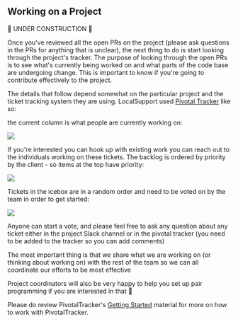 Working on a Project
-----------------

:construction: UNDER CONSTRUCTION :construction:

Once you've reviewed all the open PRs on the project (please ask questions in the PRs for anything that is unclear), the next thing to do is start looking through the project's tracker.  The purpose of looking through the open PRs is to see what's currently being worked on and what parts of the code base are undergoing change.  This is important to know if you're going to contribute effectively to the project.

The details that follow depend somewhat on the particular project and the ticket tracking system they are using.  LocalSupport used [Pivotal Tracker](https://www.pivotaltracker.com/n/projects/742821) like so:

the current column is what people are currently working on:

![](https://www.dropbox.com/s/l1tc1xqjazvpta5/Screenshot%202017-01-19%2020.03.14.png?dl=1)

If you're interested you can hook up with existing work you can reach out to the individuals working on these tickets. The backlog is ordered by priority by the client - so items at the top have priority:

![](https://www.dropbox.com/s/8smg9eu4fv4wph3/Screenshot%202017-01-19%2020.04.16.png?dl=1)

Tickets in the icebox are in a random order and need to be voted on by the team in order to get started:

![](https://www.dropbox.com/s/azg6bk8ailjvk44/Screenshot%202017-01-19%2020.04.51.png?dl=1)

Anyone can start a vote, and please feel free to ask any question about any ticket either in the project Slack channel or in the pivotal tracker (you need to be added to the tracker so you can add comments)

The most important thing is that we share what we are working on (or thinking about working on) with the rest of the team so we can all coordinate our efforts to be most effective

Project coordinators will also be very happy to help you set up pair programming if you are interested in that :slightly_smiling_face:

Please do review PivotalTracker's [Getting Started](https://www.pivotaltracker.com/help/articles/quick_start/) material for more on how to work with PivotalTracker.
